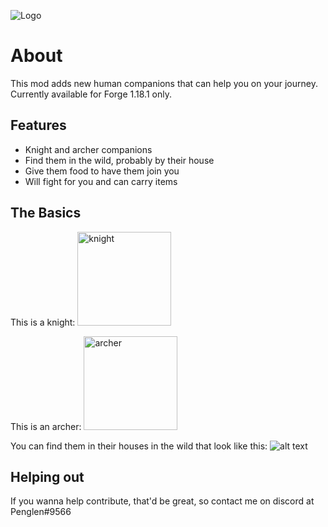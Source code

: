 ![Logo](https://github.com/justinwon777/Companions/blob/main/companions.png)
# About

This mod adds new human companions that can help you on your journey. Currently available for Forge 1.18.1 only.

## Features

- Knight and archer companions
- Find them in the wild, probably by their house
- Give them food to have them join you
- Will fight for you and can carry items

## The Basics

This is a knight: <img src="https://github.com/justinwon777/Companions/blob/main/knight.png" alt="knight" width="150">

This is an archer: <img src="https://github.com/justinwon777/Companions/blob/main/archer.png" alt="archer" width="150">

You can find them in their houses in the wild that look like this: ![alt text](https://github.com/justinwon777/Companions/blob/main/house.png)


## Helping out

If you wanna help contribute, that'd be great, so contact me on discord at Penglen#9566